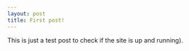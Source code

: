 ```yaml
---
layout: post
title: First post!
---
```


This is just a test post to check if the site is up and running).
